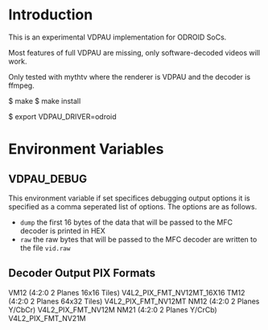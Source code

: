 # Introduction

This is an experimental VDPAU implementation for ODROID SoCs.

Most features of full VDPAU are missing, only software-decoded videos
will work.

Only tested with mythtv where the renderer is VDPAU and the decoder is
ffmpeg.

   $ make
   $ make install

   $ export VDPAU_DRIVER=odroid

# Environment Variables

## VDPAU_DEBUG

This environment variable if set specifices debugging output options
it is specified as a comma seperated list of options. The options are as follows.

* `dump` the first 16 bytes of the data that will be passed to the MFC decoder is printed in HEX
* `raw` the raw bytes that will be passed to the MFC decoder are written to the file `vid.raw`

## Decoder Output PIX Formats

VM12 (4:2:0 2 Planes 16x16 Tiles) V4L2_PIX_FMT_NV12MT_16X16
TM12 (4:2:0 2 Planes 64x32 Tiles) V4L2_PIX_FMT_NV12MT
NM12 (4:2:0 2 Planes Y/CbCr)      V4L2_PIX_FMT_NV12M
NM21 (4:2:0 2 Planes Y/CrCb)      V4L2_PIX_FMT_NV21M
